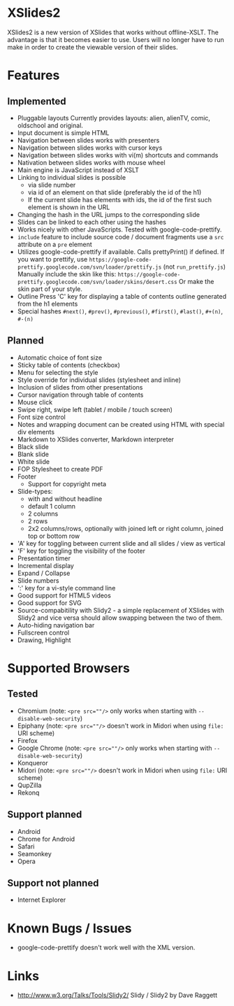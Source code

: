 # XSlides2

XSlides2 is a new version of XSlides that works without offline-XSLT.
The advantage is that it becomes easier to use.
Users will no longer have to run make in order to create the viewable version of their slides.

# Features

## Implemented
- Pluggable layouts
  Currently provides layouts: alien, alienTV, comic, oldschool and original.
- Input document is simple HTML
- Navigation between slides works with presenters
- Navigation between slides works with cursor keys
- Navigation between slides works with vi(m) shortcuts and commands
- Nativation between slides works with mouse wheel
- Main engine is JavaScript instead of XSLT
- Linking to individual slides is possible
  - via slide number
  - via id of an element on that slide (preferably the id of the h1)
  - If the current slide has elements with ids, the id of the first such element is shown in the URL
- Changing the hash in the URL jumps to the corresponding slide
- Slides can be linked to each other using the hashes
- Works nicely with other JavaScripts.
  Tested with google-code-prettify.
- `include` feature to include source code / document fragments
  use a `src` attribute on a `pre` element
- Utilizes google-code-prettify if available.
  Calls prettyPrint() if defined.
  If you want to prettify, use `https://google-code-prettify.googlecode.com/svn/loader/prettify.js` (not `run_prettify.js`)
  Manually include the skin like this: `https://google-code-prettify.googlecode.com/svn/loader/skins/desert.css`
  Or make the skin part of your style.
- Outline
  Press 'C' key for displaying a table of contents outline generated from the h1 elements
- Special hashes `#next()`, `#prev()`, `#previous()`, `#first()`, `#last()`, `#+(n)`, `#-(n)`

## Planned
- Automatic choice of font size
- Sticky table of contents (checkbox)
- Menu for selecting the style
- Style override for individual slides (stylesheet and inline)
- Inclusion of slides from other presentations
- Cursor navigation through table of contents
- Mouse click
- Swipe right, swipe left (tablet / mobile / touch screen)
- Font size control
- Notes and wrapping document can be created using HTML with special div elements
- Markdown to XSlides converter, Markdown interpreter
- Black slide
- Blank slide
- White slide
- FOP Stylesheet to create PDF
- Footer
  - Support for copyright meta
- Slide-types:
  - with and without headline
  - default 1 column
  - 2 columns
  - 2 rows
  - 2x2 columns/rows, optionally with joined left or right column, joined top or bottom row
- 'A' key for toggling between current slide and all slides / view as vertical
- 'F' key for toggling the visibility of the footer
- Presentation timer
- Incremental display
- Expand / Collapse
- Slide numbers
- ':' key for a vi-style command line
- Good support for HTML5 videos
- Good support for SVG
- Source-compabitility with Slidy2 - a simple replacement of XSlides with Slidy2 and vice versa should allow swapping between the two of them.
- Auto-hiding navigation bar
- Fullscreen control
- Drawing, Highlight

# Supported Browsers

## Tested
- Chromium (note: `<pre src=""/>` only works when starting with `--disable-web-security`)
- Epiphany (note: `<pre src=""/>` doesn't work in Midori when using `file:` URI scheme)
- Firefox
- Google Chrome (note: `<pre src=""/>` only works when starting with `--disable-web-security`)
- Konqueror
- Midori (note: `<pre src=""/>` doesn't work in Midori when using `file:` URI scheme)
- QupZilla
- Rekonq

## Support planned
- Android
- Chrome for Android
- Safari
- Seamonkey
- Opera

## Support not planned
- Internet Explorer

# Known Bugs / Issues
- google-code-prettify doesn't work well with the XML version.

# Links
- http://www.w3.org/Talks/Tools/Slidy2/ Slidy / Slidy2 by Dave Raggett
